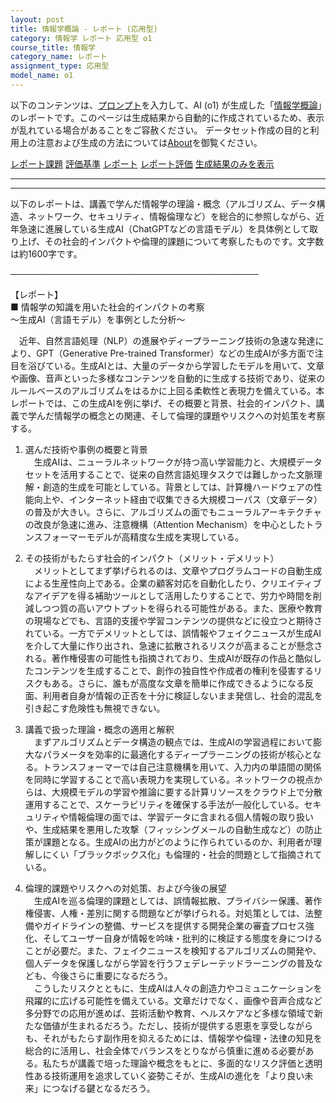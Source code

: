 ```yaml
---
layout: post
title: 情報学概論 - レポート (応用型)
category: 情報学 レポート 応用型 o1
course_title: 情報学
category_name: レポート
assignment_type: 応用型
model_name: o1
---
```


以下のコンテンツは、[プロンプト](https://github.com/takedatoshiyuki/synthetic_assignments/tree/main/generated/情報学/o1/prompt_レポート-応用型.md)を入力して、AI (o1) が生成した「[情報学概論](/contents/情報学/)」のレポートです。このページは生成結果から自動的に作成されているため、表示が乱れている場合があることをご容赦ください。
データセット作成の目的と利用上の注意および生成の方法については[About](/About)を御覧ください。

[レポート課題](../レポート課題-応用型)
[評価基準](../評価基準-応用型)
[レポート](../レポート-応用型)
[レポート評価](../レポート評価-応用型)
[生成結果のみを表示](https://github.com/takedatoshiyuki/synthetic_assignments/tree/main/generated/情報学/o1/レポート-応用型.md)
  

***
***
  
以下のレポートは、講義で学んだ情報学の理論・概念（アルゴリズム、データ構造、ネットワーク、セキュリティ、情報倫理など）を総合的に参照しながら、近年急速に進展している生成AI（ChatGPTなどの言語モデル）を具体例として取り上げ、その社会的インパクトや倫理的課題について考察したものです。文字数は約1600字です。

────────────────────────────────────────

【レポート】  
■ 情報学の知識を用いた社会的インパクトの考察  
～生成AI（言語モデル）を事例とした分析～

　近年、自然言語処理（NLP）の進展やディープラーニング技術の急速な発達により、GPT（Generative Pre-trained Transformer）などの生成AIが多方面で注目を浴びている。生成AIとは、大量のデータから学習したモデルを用いて、文章や画像、音声といった多様なコンテンツを自動的に生成する技術であり、従来のルールベースのアルゴリズムをはるかに上回る柔軟性と表現力を備えている。本レポートでは、この生成AIを例に挙げ、その概要と背景、社会的インパクト、講義で学んだ情報学の概念との関連、そして倫理的課題やリスクへの対処策を考察する。

1. 選んだ技術や事例の概要と背景  
　生成AIは、ニューラルネットワークが持つ高い学習能力と、大規模データセットを活用することで、従来の自然言語処理タスクでは難しかった文脈理解・創造的生成を可能としている。背景としては、計算機ハードウェアの性能向上や、インターネット経由で収集できる大規模コーパス（文章データ）の普及が大きい。さらに、アルゴリズムの面でもニューラルアーキテクチャの改良が急速に進み、注意機構（Attention Mechanism）を中心としたトランスフォーマーモデルが高精度な生成を実現している。

2. その技術がもたらす社会的インパクト（メリット・デメリット）  
　メリットとしてまず挙げられるのは、文章やプログラムコードの自動生成による生産性向上である。企業の顧客対応を自動化したり、クリエイティブなアイデアを得る補助ツールとして活用したりすることで、労力や時間を削減しつつ質の高いアウトプットを得られる可能性がある。また、医療や教育の現場などでも、言語的支援や学習コンテンツの提供などに役立つと期待されている。一方でデメリットとしては、誤情報やフェイクニュースが生成AIを介して大量に作り出され、急速に拡散されるリスクが高まることが懸念される。著作権侵害の可能性も指摘されており、生成AIが既存の作品と酷似したコンテンツを生成することで、創作の独自性や作成者の権利を侵害するリスクもある。さらに、誰もが高度な文章を簡単に作成できるようになる反面、利用者自身が情報の正否を十分に検証しないまま発信し、社会的混乱を引き起こす危険性も無視できない。

3. 講義で扱った理論・概念の適用と解釈  
　まずアルゴリズムとデータ構造の観点では、生成AIの学習過程において膨大なパラメータを効率的に最適化するディープラーニングの技術が核心となる。トランスフォーマーでは自己注意機構を用いて、入力内の単語間の関係を同時に学習することで高い表現力を実現している。ネットワークの視点からは、大規模モデルの学習や推論に要する計算リソースをクラウド上で分散運用することで、スケーラビリティを確保する手法が一般化している。セキュリティや情報倫理の面では、学習データに含まれる個人情報の取り扱いや、生成結果を悪用した攻撃（フィッシングメールの自動生成など）の防止策が課題となる。生成AIの出力がどのように作られているのか、利用者が理解しにくい「ブラックボックス化」も倫理的・社会的問題として指摘されている。

4. 倫理的課題やリスクへの対処策、および今後の展望  
　生成AIを巡る倫理的課題としては、誤情報拡散、プライバシー保護、著作権侵害、人権・差別に関する問題などが挙げられる。対処策としては、法整備やガイドラインの整備、サービスを提供する開発企業の審査プロセス強化、そしてユーザー自身が情報を吟味・批判的に検証する態度を身につけることが必要だ。また、フェイクニュースを検知するアルゴリズムの開発や、個人データを保護しながら学習を行うフェデレーテッドラーニングの普及なども、今後さらに重要になるだろう。  
　こうしたリスクとともに、生成AIは人々の創造力やコミュニケーションを飛躍的に広げる可能性を備えている。文章だけでなく、画像や音声合成など多分野での応用が進めば、芸術活動や教育、ヘルスケアなど多様な領域で新たな価値が生まれるだろう。ただし、技術が提供する恩恵を享受しながらも、それがもたらす副作用を抑えるためには、情報学や倫理・法律の知見を総合的に活用し、社会全体でバランスをとりながら慎重に進める必要がある。私たちが講義で培った理論や概念をもとに、多面的なリスク評価と透明性ある技術運用を追求していく姿勢こそが、生成AIの進化を「より良い未来」につなげる鍵となるだろう。
